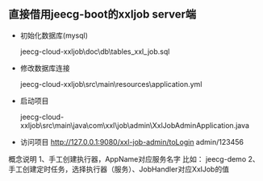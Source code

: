 

## 直接借用jeecg-boot的xxljob server端


- 初始化数据库(mysql)

  jeecg-cloud-xxljob\doc\db\tables_xxl_job.sql
  
- 修改数据库连接

  jeecg-cloud-xxljob\src\main\resources\application.yml
  
- 启动项目

  jeecg-cloud-xxljob\src\main\java\com\xxl\job\admin\XxlJobAdminApplication.java
  
 - 访问项目
  http://127.0.0.1:9080/xxl-job-admin/toLogin
  admin/123456
  

   
 概念说明
 1、手工创建执行器，AppName对应服务名字  比如： jeecg-demo
 2、手工创建定时任务，选择执行器（服务）、JobHandler对应XxlJob的值